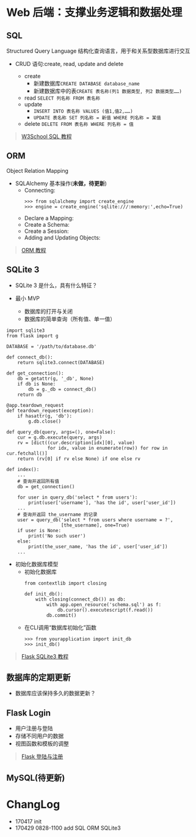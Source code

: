 # Web 后端：支撑业务逻辑和数据处理

## SQL
Structured Query Language 结构化查询语言，用于和关系型数据库进行交互

- CRUD 语句:create, read, update and delete

  - create  
    - 新建数据库```CREATE DATABASE database_name```
    - 新建数据库中的表```CREATE 表名称(列1 数据类型, 列2 数据类型……)```
  - read  ```SELECT 列名称 FROM 表名称```
  - update  
    - ```INSERT INTO 表名称 VALUES (值1,值2,……)```
    - ```UPDATE 表名称 SET 列名称 = 新值 WHERE 列名称 = 某值```
  - delete  ```DELETE FROM 表名称 WHERE 列名称 = 值```

> [W3School SQL 教程](http://w3school.com.cn/sql/sql_intro.asp)

## ORM 

Object Relation Mapping

- SQLAlchemy 基本操作(**未做，待更新**)
  - Connecting: 
    ```
    >>> from sqlalchemy import create_engine
    >>> engine = create_engine('sqlite:///:memory:',echo=True)
    ```
  - Declare a Mapping:
  - Create a Schema:
  - Create a Session:
  - Adding and Updating Objects:

> [ORM 教程](http://docs.sqlalchemy.org/en/latest/orm/tutorial.html)

## SQLite 3

- SQLite 3 是什么，具有什么特征？

- 最小 MVP
  - 数据库的打开与关闭
  - 数据库的简单查询（所有值、单一值）

```
import sqlite3
from flask import g

DATABASE = '/path/to/database.db'

def connect_db():
    return sqlite3.connect(DATABASE)

def get_connection():
    db = getattr(g, '_db', None)
    if db is None:
        db = g._db = connect_db()
    return db

@app.teardown_request
def teardown_request(exception):
	if hasattr(g, 'db'):
		g.db.close()

def query_db(query, args=(), one=False):
    cur = g.db.execute(query, args)
    rv = [dict((cur.description[idx][0], value)
               for idx, value in enumerate(row)) for row in cur.fetchall()]
    return (rv[0] if rv else None) if one else rv

def index():
	...
	# 查询并返回所有值
	db = get_connection()

	for user in query_db('select * from users'):
		print(user['username'], 'has the id', user['user_id'])
	...
	# 查询并返回 the_username 的记录
	user = query_db('select * from users where username = ?',
					[the_username], one=True)
	if user is None:
		print('No such user')
	else:
		print(the_user_name, 'has the id', user['user_id'])
	...

```

- 初始化数据库模型
  - 初始化数据库
	```
	from contextlib import closing

	def init_db():
	    with closing(connect_db()) as db:
	        with app.open_resource('schema.sql') as f:
	            db.cursor().executescript(f.read())
	        db.commit()
	```
  - 在CLI调用“数据库初始化”函数
	```
	>>> from yourapplication import init_db
	>>> init_db()
	```

> [Flask SQLite3 教程](http://docs.jinkan.org/docs/flask/patterns/sqlite3.html)


## 数据库的定期更新

- 数据库应该保持多久的数据更新？

## Flask Login

- 用户注册与登陆
- 存储不同用户的数据
- 视图函数和模板的调整


> [Flask 登陆与注册](http://www.oschina.net/translate/the-flask-mega-tutorial-part-v-user-logins?lang=chs&page=1#)
## MySQL(待更新)


# ChangLog

- 170417 init
- 170429 0828-1100 add SQL ORM SQLite3